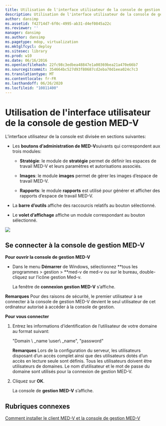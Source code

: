 ```yaml
---
title: Utilisation de l'interface utilisateur de la console de gestion MED-V
description: Utilisation de l'interface utilisateur de la console de gestion MED-V
author: dansimp
ms.assetid: f42714d7-6f0c-4995-ab31-d4ef0845a22c
ms.reviewer: ''
manager: dansimp
ms.author: dansimp
ms.pagetype: mdop, virtualization
ms.mktglfcycl: deploy
ms.sitesec: library
ms.prod: w10
ms.date: 06/16/2016
ms.openlocfilehash: 22fc98c3edbea48847e1a00369bea21a470e66b7
ms.sourcegitcommit: 354664bc527d93f80687cd2eba70d1eea024c7c3
ms.translationtype: MT
ms.contentlocale: fr-FR
ms.lasthandoff: 06/26/2020
ms.locfileid: "10811400"
---
```

# Utilisation de l'interface utilisateur de la console de gestion MED-V


L’interface utilisateur de la console est divisée en sections suivantes:

-   Les **boutons d’administration de MED-V**suivants qui correspondent aux trois modules:

    -   **Stratégie**: le module de **stratégie** permet de définir les espaces de travail MED-V et leurs paramètres et autorisations associés.

    -   **Images**: le module **images** permet de gérer les images d’espace de travail MED-V.

    -   **Rapports**: le module **rapports** est utilisé pour générer et afficher des rapports d’espace de travail MED-V.

-   La **barre d’outils** affiche des raccourcis relatifs au bouton sélectionné.

-   Le **volet d’affichage** affiche un module correspondant au bouton sélectionné.

![](images/medv-ui-console-general.gif)

## Se connecter à la console de gestion MED-V


**Pour ouvrir la console de gestion MED-V**

-   Dans le menu **Démarrer** de Windows, sélectionnez **tous les programmes &gt; gestion &gt; **med-v de med-v ou sur le bureau, double-cliquez sur l’icône gestion Med-v.

    La fenêtre de **connexion gestion MED-V** s’affiche.

**Remarques**  Pour des raisons de sécurité, le premier utilisateur à se connecter à la console de gestion MED-V devient le seul utilisateur de cet ordinateur autorisé à accéder à la console de gestion.

 

**Pour vous connecter**

1.  Entrez les informations d’identification de l’utilisateur de votre domaine au format suivant:

    "Domain \ _name \\user\ _name", "password"

    **Remarques**  Lors de la configuration du serveur, les utilisateurs disposant d’un accès complet ainsi que des utilisateurs dotés d’un accès en lecture seule sont définis. Tous les utilisateurs doivent être utilisateurs de domaines. Le nom d’utilisateur et le mot de passe du domaine sont utilisés pour la connexion de gestion MED-V.

     

2.  Cliquez sur **OK**.

    La console de **gestion MED-V** s’affiche.

## Rubriques connexes


[Comment installer le client MED-V et la console de gestion MED-V](how-to-install-med-v-client-and-med-v-management-console.md)

 

 





